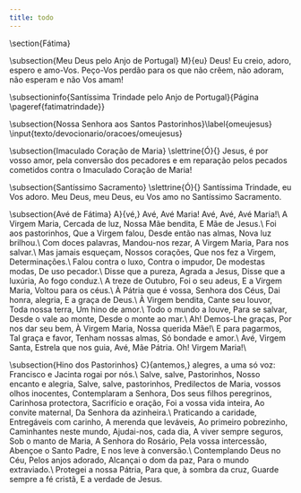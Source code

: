 ```yaml
---
title: todo
---
```

\section{Fátima}

\subsection{Meu Deus pelo Anjo de Portugal}
M}{eu} Deus! Eu creio, adoro, espero e amo-Vos. Peço-Vos perdão para os que não crêem, não adoram, não esperam e não Vos amam!

\subsectioninfo{Santíssima Trindade pelo Anjo de Portugal}{Página \pageref{fatimatrindade}}

\subsection{Nossa Senhora aos Santos Pastorinhos}\label{omeujesus}
\input{texto/devocionario/oracoes/omeujesus}

\subsection{Imaculado Coração de Maria}
\slettrine{Ó}{} Jesus, é por vosso amor, pela conversão dos pecadores e em reparação pelos pecados cometidos contra o Imaculado Coração de Maria!

\subsection{Santíssimo Sacramento}
\slettrine{Ó}{} Santíssima Trindade, eu Vos adoro. Meu Deus, meu Deus, eu Vos amo no Santíssimo Sacramento.

\subsection{Avé de Fátima}
A}{vé,} Avé, Avé Maria! Avé, Avé, Avé Maria!\\
A Virgem Maria, Cercada de luz, Nossa Mãe bendita, E Mãe de Jesus.\\
Foi aos pastorinhos, Que a Virgem falou, Desde então nas almas, Nova luz brilhou.\\
Com doces palavras, Mandou-nos rezar, A Virgem Maria, Para nos salvar.\\
Mas jamais esqueçam, Nossos corações, Que nos fez a Virgem, Determinações.\\
Falou contra o luxo, Contra o impudor, De modestas modas, De uso pecador.\\
Disse que a pureza, Agrada a Jesus, Disse que a luxúria, Ao fogo conduz.\\
A treze de Outubro, Foi o seu adeus, E a Virgem Maria, Voltou para os céus.\\
À Pátria que é vossa, Senhora dos Céus, Dai honra, alegria, E a graça de Deus.\\
À Virgem bendita, Cante seu louvor, Toda nossa terra, Um hino de amor.\\
Todo o mundo a louve, Para se salvar, Desde o vale ao monte, Desde o monte ao mar.\\
Ah! Demos-Lhe graças, Por nos dar seu bem, À Virgem Maria, Nossa querida Mãe!\\
E para pagarmos, Tal graça e favor, Tenham nossas almas, Só bondade e amor.\\
Avé, Virgem Santa, Estrela que nos guia, Avé, Mãe Pátria. Oh! Virgem Maria!\\

\subsection{Hino dos Pastorinhos}
C}{antemos,} alegres, a uma só voz: Francisco e Jacinta rogai por nós.\\
Salve, salve, Pastorinhos, Nosso encanto e alegria, Salve, salve, pastorinhos, Predilectos de Maria, vossos olhos inocentes, Contemplaram a Senhora, Dos seus filhos peregrinos, Carinhosa protectora, Sacrifício e oração, Foi a vossa vida inteira, Ao convite maternal, Da Senhora da azinheira.\\
Praticando a caridade, Entregáveis com carinho, A merenda que leváveis, Ao primeiro pobrezinho, Caminhantes neste mundo, Ajudai-nos, cada dia, A viver sempre seguros, Sob o manto de Maria, A Senhora do Rosário, Pela vossa intercessão, Abençoe o Santo Padre, E nos leve à conversão.\\
Contemplando Deus no Céu, Pelos anjos adorado, Alcançai o dom da paz, Para o mundo extraviado.\\
Protegei a nossa Pátria, Para que, à sombra da cruz, Guarde sempre a fé cristã, E a verdade de Jesus.
